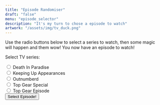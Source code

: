 ```yaml
---
title: "Episode Randomiser"
draft: "false"
menu: "episode_selector"
description: "It's my turn to chose a episode to watch"
artwork: "/assets/img/tv_duck.png"
---
```

<p>Use the radio buttons below to select a series to watch, then some magic will happen and them wow! You now have an episode to watch!</p>
<div id="watcher"></div>
<div>
    <p>Select TV series:</p>
    <input type="radio" id="death_in_paradise" name="series" value="death_in_paradise">
    <label for="Death_in_Paradise">Death In Paradise</label><br>
    <!-- IT'S BOUQUET -->
    <input type="radio" id="keeping_up_apperances" name="series" value="keeping_up_apperances">
    <label for="keeping_up_apperances">Keeping Up Appearances</label><br>
    <!-- there are too many good quotes -->
    <input type="radio" id="outnumberd" name="series" value="outnumberd">
    <label for="outnumberd">Outnumberd</label><br>
    <!-- Nick! -->
    <!-- <input type="radio" id="my_family" name="series" value="my_family">
    <label for="family">My Family</label><br> -->
    <!-- cheap_car -->
    <input type="radio" id="tg_special" name="series" value="tg_special">
    <label for="tg_special">Top Gear Special</label><br>
    <!-- not so cheap car -->
    <input type="radio" id="tg_episode" name="series" value="tg_episode">
    <label for="tg_episode">Top Gear Episode</label><br>
    <!-- go go go -->
    <input type="button" value="Select Episode!" onclick="episode_selection()">
</div>
<!-- <button type="button" onclick="display_DiP_episode()">Death in Paradise Episode</button>
<button type="button" onclick="display_KUA_episode()">Keeping Up appearance's Episode</button>
<button type="button" onclick="display_Outnumberd_episode()">Outnumbered Episode</button>
<button type="button" onclick="display_TG_episode()">Top Gear Episode</button>
<button type="button" onclick="display_TG_special()">Top Gear Special</button> -->
<script src="/assets/JS/episode_selector.js"></script>